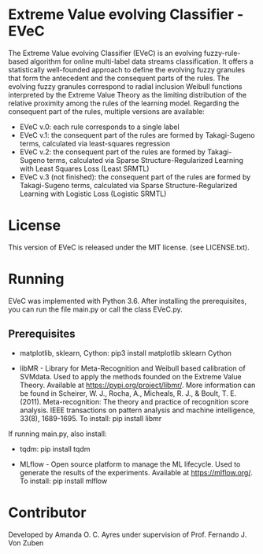 # Extreme Value evolving Classifier - EVeC

The Extreme Value evolving Classifier (EVeC) is an evolving fuzzy-rule-based algorithm for online multi-label data streams classification. It offers a statistically well-founded approach to define the evolving fuzzy granules that form the antecedent and the consequent parts of the rules. The evolving fuzzy granules correspond to radial inclusion Weibull functions interpreted by the Extreme Value Theory as the limiting distribution of the relative proximity among the rules of the learning model. Regarding the consequent part of the rules, multiple versions are available:

- EVeC v.0: each rule corresponds to a single label
- EVeC v.1: the consequent part of the rules are formed by Takagi-Sugeno terms, calculated via least-squares regression
- EVeC v.2: the consequent part of the rules are formed by Takagi-Sugeno terms, calculated via Sparse Structure-Regularized Learning with Least Squares Loss (Least SRMTL)
- EVeC v.3 (not finished): the consequent part of the rules are formed by Takagi-Sugeno terms, calculated via Sparse Structure-Regularized Learning with Logistic Loss (Logistic SRMTL)

License
=======

This version of EVeC is released under the MIT license. (see LICENSE.txt).

Running
=======

EVeC was implemented with Python 3.6. After installing the prerequisites, you can run the file main.py or call the class EVeC.py.

Prerequisites
-------------

- matplotlib, sklearn, Cython: pip3 install matplotlib sklearn Cython

- libMR - Library for Meta-Recognition and Weibull based calibration of SVMdata. Used to apply the methods founded on the Extreme Value Theory. Available at https://pypi.org/project/libmr/. More information can be found in Scheirer, W. J., Rocha, A., Micheals, R. J., & Boult, T. E. (2011). Meta-recognition: The theory and practice of recognition score analysis. IEEE transactions on pattern analysis and machine intelligence, 33(8), 1689-1695. To install: pip install libmr

If running main.py, also install:

- tqdm: pip install tqdm

- MLflow - Open source platform to manage the ML lifecycle. Used to generate the results of the experiments. Available at https://mlflow.org/. To install: pip install mlflow

Contributor
===========

Developed by Amanda O. C. Ayres under supervision of Prof. Fernando J. Von Zuben

